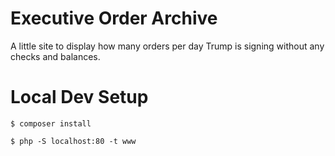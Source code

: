 # Executive Order Archive

A little site to display how many orders per day Trump is signing without any
checks and balances.

# Local Dev Setup

```
$ composer install
```

```
$ php -S localhost:80 -t www
```
